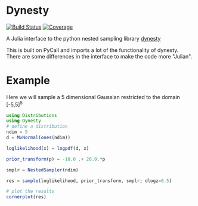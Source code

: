 # Dynesty
<!---
[![Dev](https://img.shields.io/badge/docs-dev-blue.svg)](https://ptiede.github.io/Dynesty.jl/dev)
-->

[![Build Status](https://github.com/ptiede/Dynesty.jl/actions/workflows/CI.yml/badge.svg?branch=main)](https://github.com/ptiede/Dynesty.jl/actions/workflows/CI.yml?query=branch%3Amain)
[![Coverage](https://codecov.io/gh/ptiede/Dynesty.jl/branch/main/graph/badge.svg)](https://codecov.io/gh/ptiede/Dynesty.jl)

A Julia interface to the python nested sampling library [dynesty](https://github.com/joshspeagle/dynesty)

This is built on PyCall and imports a lot of the functionality of dynesty. There are some differences in the interface to make the code more "Julian".

# Example

Here we will sample a 5 dimensional Gaussian restricted to the domain [-5,5]<sup>5</sup>

```julia
using Distributions
using Dynesty
# define a distribution
ndim = 5
d = MvNormal(ones(ndim))

loglikelihood(x) = logpdf(d, x)

prior_transform(p) = -10.0 .+ 20.0.*p

smplr = NestedSampler(ndim)

res = sample(loglikelihood, prior_transform, smplr; dlogz=0.5)

# plot the results
cornerplot(res)
```
